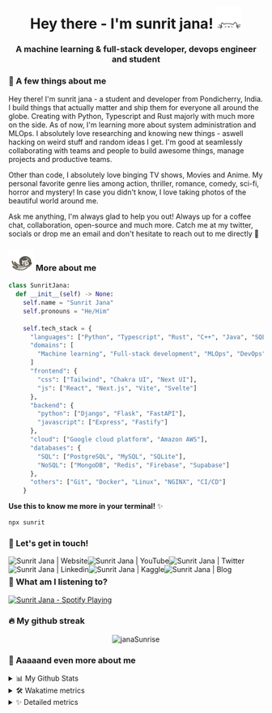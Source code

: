 <h1 align="center">
  Hey there - I'm sunrit jana!
  <img src="assets/cat.gif" width="50" />
</h1>

<h3 align="center">A machine learning & full-stack developer, devops engineer and student</h3>

### 🤗 A few things about me

Hey there! I'm sunrit jana - a student and developer from Pondicherry, India. I build things that actually matter
and ship them for everyone all around the globe. Creating with Python, Typescript and Rust majorly with much more
on the side. As of now, I'm learning more about system administration and MLOps. I absolutely love researching
and knowing new things - aswell hacking on weird stuff and random ideas I get. I'm good at seamlessly
collaborating with teams and people to build awesome things, manage projects and productive teams.

Other than code, I absolutely love binging TV shows, Movies and Anime. My personal favorite genre lies among
action, thriller, romance, comedy, sci-fi, horror and mystery! In case you didn't know, I love taking photos of
the beautiful world around me.

Ask me anything, I'm always glad to help you out! Always up for a coffee chat, collaboration, open-source and
much more. Catch me at my twitter, socials or drop me an email and don't hesitate to reach out to me directly 👋

### <img src="assets/cat-float.gif" width="50"> More about me

```py
class SunritJana:
  def __init__(self) -> None:
    self.name = "Sunrit Jana"
    self.pronouns = "He/Him"

    self.tech_stack = {
      "languages": ["Python", "Typescript", "Rust", "C++", "Java", "SQL"],
      "domains": [
        "Machine learning", "Full-stack development", "MLOps", "DevOps", "System administration"
      ]
      "frontend": {
        "css": ["Tailwind", "Chakra UI", "Next UI"],
        "js": ["React", "Next.js", "Vite", "Svelte"]
      },
      "backend": {
        "python": ["Django", "Flask", "FastAPI"],
        "javascript": ["Express", "Fastify"]
      },
      "cloud": ["Google cloud platform", "Amazon AWS"],
      "databases": {
        "SQL": ["PostgreSQL", "MySQL", "SQLite"],
        "NoSQL": ["MongoDB", "Redis", "Firebase", "Supabase"]
      },
      "others": ["Git", "Docker", "Linux", "NGINX", "CI/CD"]
    }
```

**Use this to know me more in your terminal!** ✨

```sh
npx sunrit
```

### 🌊 Let's get in touch!

[<img align="left" alt="Sunrit Jana | Website" src="https://img.shields.io/badge/Website-02ccf7?style=for-the-badge&logo=https://raw.githubusercontent.com/iconic/open-iconic/master/svg/globe.svg&logoColor=white" />][website]
[<img align="left" alt="Sunrit Jana | YouTube" src="https://img.shields.io/badge/YouTube-FF0000?style=for-the-badge&logo=youtube&logoColor=white" />][youtube]
[<img align="left" alt="Sunrit Jana | Twitter" src="https://img.shields.io/badge/Twitter-1DA1F2?style=for-the-badge&logo=twitter&logoColor=white" />][twitter]
[<img align="left" alt="Sunrit Jana | Linkedin" src="https://img.shields.io/badge/LinkedIn-0077B5?style=for-the-badge&logo=linkedin&logoColor=white" />][linkedin]
[<img align="left" alt="Sunrit Jana | Kaggle" src="https://img.shields.io/badge/Kaggle-20BEFF?style=for-the-badge&logo=Kaggle&logoColor=white" />][kaggle]
[<img align="left" alt="Sunrit Jana | Blog" src="https://img.shields.io/badge/Hashnode-2962FF?style=for-the-badge&logo=hashnode&logoColor=white" />][blog]

<br />

### 👀 What am I listening to?

[<img src="https://spotify-activity.warriordefenderz.vercel.app/api/spotify" alt="Sunrit Jana - Spotify Playing" width="400" />](https://open.spotify.com/user/qy9jhr85so9g8pr6zz7aizc6x)

### 🔥 My github streak

<p align="center">
  <img align="center" src="https://github-readme-streak-stats.herokuapp.com/?user=janaSunrise&theme=algolia" alt="janaSunrise" />
</p>

### 🙌 Aaaaand even more about me

<details>
  <summary>📊 My Github Stats</summary>
 
  <p>
    <img src="https://github-readme-stats.warriordefenderz.vercel.app/api?username=janasunrise&show_icons=true&include_all_commits=true&line_height=25" alt="janasunrise" />
  </p>

  <p align="left">
    <a href="https://github.com/janaSunrise">
      <img src="https://github-profile-trophy.vercel.app/?username=janaSunrise&margin-w=15&margin-h=15"  alt="janaSunrise" />
    </a>
  </p>
</details>

<details>
  <summary>🛠 Wakatime metrics</summary>
  <br />

<!--START_SECTION:waka-->
![Code Time](http://img.shields.io/badge/Code%20Time-510%20hrs%2035%20mins-blue)

![Lines of code](https://img.shields.io/badge/From%20Hello%20World%20I%27ve%20Written-1%20Million%20lines%20of%20code-blue)

**🐱 My GitHub Data** 

> 🏆 1,164 Contributions in the Year 2022
 > 
> 📦 473.8 kB Used in GitHub's Storage 
 > 
> 🚫 Not Opted to Hire
 > 
> 📜 69 Public Repositories 
 > 
> 🔑 1 Private Repository 
 > 
**I'm an Early 🐤** 

```text
🌞 Morning    273 commits    ███░░░░░░░░░░░░░░░░░░░░░░   11.95% 
🌆 Daytime    898 commits    █████████░░░░░░░░░░░░░░░░   39.32% 
🌃 Evening    1001 commits   ███████████░░░░░░░░░░░░░░   43.83% 
🌙 Night      112 commits    █░░░░░░░░░░░░░░░░░░░░░░░░   4.9%

```
📅 **I'm Most Productive on Sunday** 

```text
Monday       351 commits    ███░░░░░░░░░░░░░░░░░░░░░░   15.37% 
Tuesday      356 commits    ████░░░░░░░░░░░░░░░░░░░░░   15.59% 
Wednesday    268 commits    ███░░░░░░░░░░░░░░░░░░░░░░   11.73% 
Thursday     286 commits    ███░░░░░░░░░░░░░░░░░░░░░░   12.52% 
Friday       263 commits    ███░░░░░░░░░░░░░░░░░░░░░░   11.51% 
Saturday     366 commits    ████░░░░░░░░░░░░░░░░░░░░░   16.02% 
Sunday       394 commits    ████░░░░░░░░░░░░░░░░░░░░░   17.25%

```


📊 **This Week I Spent My Time On** 

```text
⌚︎ Time Zone: Asia/Kolkata

💬 Programming Languages: 
Markdown                 3 hrs 18 mins       ██████████░░░░░░░░░░░░░░░   39.68% 
TypeScript               2 hrs 42 mins       ████████░░░░░░░░░░░░░░░░░   32.44% 
Rust                     1 hr 11 mins        ███░░░░░░░░░░░░░░░░░░░░░░   14.33% 
Python                   35 mins             █░░░░░░░░░░░░░░░░░░░░░░░░   7.05% 
HTML                     16 mins             ░░░░░░░░░░░░░░░░░░░░░░░░░   3.21%

🔥 Editors: 
VS Code                  6 hrs 17 mins       ███████████████████████░░   94.07% 
Neovim                   23 mins             █░░░░░░░░░░░░░░░░░░░░░░░░   5.93%

🐱‍💻 Projects: 
blurr                    5 hrs 51 mins       ██████████████████░░░░░░░   73.05% 
spotify-playing-readme   38 mins             ██░░░░░░░░░░░░░░░░░░░░░░░   8.0% 
Unknown Project          23 mins             █░░░░░░░░░░░░░░░░░░░░░░░░   4.94% 
zeta-github              22 mins             █░░░░░░░░░░░░░░░░░░░░░░░░   4.77% 
aio-api-discord-bots     16 mins             ░░░░░░░░░░░░░░░░░░░░░░░░░   3.34%

💻 Operating System: 
Linux                    6 hrs 28 mins       █████████████████████████   100.0%

```

**I Mostly Code in Python** 

```text
Python                   38 repos            █████████░░░░░░░░░░░░░░░░   38.78% 
JavaScript               18 repos            ████░░░░░░░░░░░░░░░░░░░░░   18.37% 
TypeScript               18 repos            ████░░░░░░░░░░░░░░░░░░░░░   18.37% 
Jupyter Notebook         7 repos             █░░░░░░░░░░░░░░░░░░░░░░░░   7.14% 
Rust                     4 repos             █░░░░░░░░░░░░░░░░░░░░░░░░   4.08%

```


**Timeline**

![Chart not found](https://raw.githubusercontent.com/janaSunrise/janaSunrise/main/charts/bar_graph.png) 


 Last Updated on 19/08/2022 01:07:04 UTC
<!--END_SECTION:waka-->
</details>

<details>
 <summary>✨ Detailed metrics</summary>
 
 <table>
  <tr>
    <th>🤗 Profile Details</th>
    <th>🔧 Repositories traffic</th>
  </tr>
  <tr>
   <td>
     <img src="metrics/profile.svg" alt="" width="400">
   </td>
   <td>
     <img src="metrics/repositories.svg" alt="" width="400">
   </td>
  </tr>
  <tr>
    <th>📅 Isometric commit calendar</th>
    <th>👀 Most used languages</th>
  </tr>
  <tr>
    <td align="center">
      <img src="metrics/isocalendar.svg" alt="" width="400">
    </td>
    <td>
      <img src="metrics/languages.svg" alt="" width="400">
    </td>
  </tr>
  <tr>
   <th>🌊 WakaTime plugin</th>
   <th>🌟 Recently starred repositories</th>
  </tr>
  <tr>
   <td align="center">
    <img src="metrics/wakatime.svg" alt="" width="400">
   </td>
   <td align="center">
    <img src="metrics/starred_repos.svg" alt="" width="400">
   </td>
  </tr>
 </table>
</details>

<!-- Links and URLs -->

[website]: https://sunritjana.now.sh
[youtube]: https://www.youtube.com/channel/UC3S4lcSvaSIiT3uSRSi7uCQ
[twitter]: https://twitter.com/janaSunrise
[linkedin]: https://www.linkedin.com/in/SunritJana
[kaggle]: https://www.kaggle.com/sunritjana/
[blog]: https://thedevden.hashnode.dev
